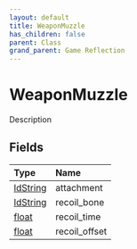 ```yaml
---
layout: default
title: WeaponMuzzle
has_children: false
parent: Class
grand_parent: Game Reflection
---
```

# WeaponMuzzle
Description 

## Fields

| Type | Name |
|:----------|:--------------|
| [IdString](/riftbreaker-wiki/docs/game-reflection/components/id_string/) | attachment |
| [IdString](/riftbreaker-wiki/docs/game-reflection/components/id_string/) | recoil_bone |
| [float](/riftbreaker-wiki/docs/game-reflection/components/float/) | recoil_time |
| [float](/riftbreaker-wiki/docs/game-reflection/components/float/) | recoil_offset |

